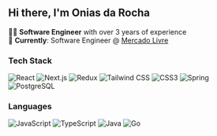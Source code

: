 ## Hi there, I'm Onias da Rocha

👨‍💻 **Software Engineer** with over 3 years of experience  
🏢 **Currently**: Software Engineer @ [Mercado Livre](https://www.mercadolivre.com.br/)

### Tech Stack
![React](https://img.shields.io/badge/-React-61DAFB?style=flat-square&logo=react&logoColor=black) ![Next.js](https://img.shields.io/badge/-Next.js-000000?style=flat-square&logo=next.js) ![Redux](https://img.shields.io/badge/-Redux-764ABC?style=flat-square&logo=redux) 
 ![Tailwind CSS](https://img.shields.io/badge/TailwindCSS-38B2AC?style=flat-square&logo=tailwind-css&logoColor=white) ![CSS3](https://img.shields.io/badge/-CSS3-1572B6?style=flat-square&logo=css3) ![Spring](https://img.shields.io/badge/-Spring-6DB33F?style=flat-square&logo=spring&logoColor=white) ![PostgreSQL](https://img.shields.io/badge/-PostgreSQL-336791?style=flat-square&logo=postgresql&logoColor=white)

### Languages
![JavaScript](https://img.shields.io/badge/JavaScript-F7DF1E?style=for-the-badge&logo=javascript&logoColor=black) ![TypeScript](https://img.shields.io/badge/TypeScript-3178C6?style=for-the-badge&logo=typescript&logoColor=white) ![Java](https://img.shields.io/badge/Java-ED8B00?style=for-the-badge&logo=openjdk&logoColor=white) ![Go](https://img.shields.io/badge/Go-00ADD8?style=for-the-badge&logo=go&logoColor=white) 


